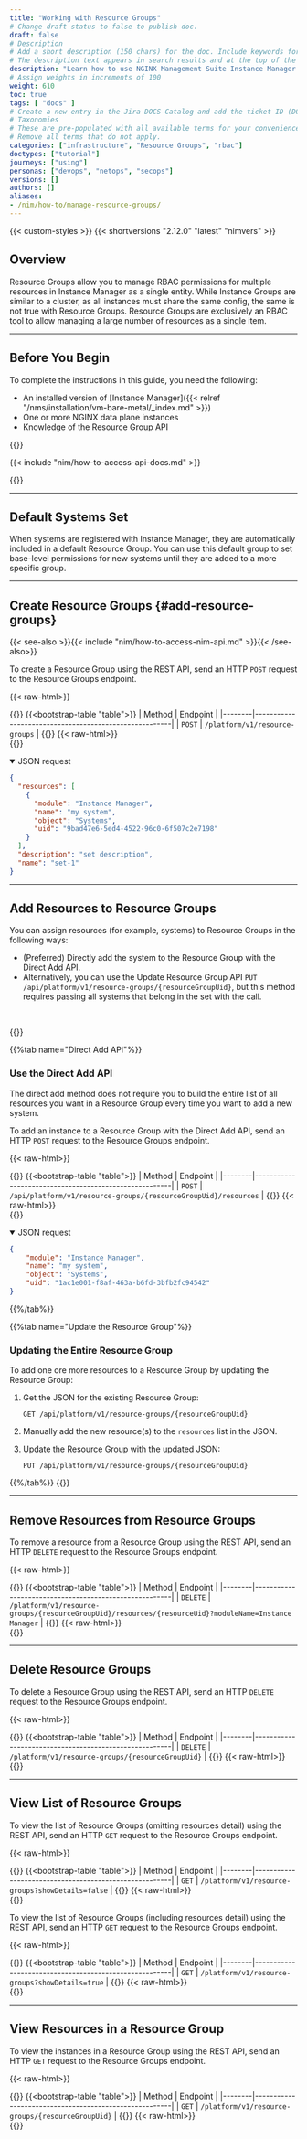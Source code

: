 ```yaml
---
title: "Working with Resource Groups"
# Change draft status to false to publish doc.
draft: false
# Description
# Add a short description (150 chars) for the doc. Include keywords for SEO. 
# The description text appears in search results and at the top of the doc.
description: "Learn how to use NGINX Management Suite Instance Manager to create Resource Groups, which you can use to manage multiple resources (Systems, Instance Groups, etc.) as a single permission object."
# Assign weights in increments of 100
weight: 610
toc: true
tags: [ "docs" ]
# Create a new entry in the Jira DOCS Catalog and add the ticket ID (DOCS-<number>) below
# Taxonomies
# These are pre-populated with all available terms for your convenience.
# Remove all terms that do not apply.
categories: ["infrastructure", "Resource Groups", "rbac"]
doctypes: ["tutorial"]
journeys: ["using"]
personas: ["devops", "netops", "secops"]
versions: []
authors: []
aliases:
- /nim/how-to/manage-resource-groups/
---
```


{{< custom-styles >}}
{{< shortversions "2.12.0" "latest" "nimvers" >}}

## Overview

Resource Groups allow you to manage RBAC permissions for multiple resources in Instance Manager as a single entity. While Instance Groups are similar to a cluster, as all instances must share the same config, the same is not true with Resource Groups. Resource Groups are exclusively an RBAC tool to allow managing a large number of resources as a single item.

---

## Before You Begin

To complete the instructions in this guide, you need the following:

- An installed version of [Instance Manager]({{< relref "/nms/installation/vm-bare-metal/_index.md" >}})
- One or more NGINX data plane instances
- Knowledge of the Resource Group API

{{<see-also>}}

{{< include "nim/how-to-access-api-docs.md" >}}

{{</see-also>}}

---

## Default Systems Set

When systems are registered with Instance Manager, they are automatically included in a default Resource Group.  You can use this default group to set base-level permissions for new systems until they are added to a more specific group.

---

## Create Resource Groups {#add-resource-groups}

{{< see-also >}}{{< include "nim/how-to-access-nim-api.md" >}}{{< /see-also>}}

To create a Resource Group using the REST API, send an HTTP `POST` request to the Resource Groups endpoint.

{{< raw-html>}}<div class="table-responsive">{{</raw-html>}}
{{<bootstrap-table "table">}}
| Method | Endpoint                                              |
|--------|-------------------------------------------------------|
| `POST` | `/platform/v1/resource-groups` |
{{</bootstrap-table>}}
{{< raw-html>}}</div>{{</raw-html>}}

<details open>
<summary>JSON request</summary>

```json
{
  "resources": [
    {
      "module": "Instance Manager",
      "name": "my system",
      "object": "Systems",
      "uid": "9bad47e6-5ed4-4522-96c0-6f507c2e7198"    
    }
  ],
  "description": "set description",
  "name": "set-1"
}
```

---

## Add Resources to Resource Groups

You can assign resources (for example, systems) to Resource Groups in the following ways:

- (Preferred) Directly add the system to the Resource Group with the Direct Add API.
- Alternatively, you can use the Update Resource Group API `PUT /api/platform/v1/resource-groups/{resourceGroupUid}`, but this method requires passing all systems that belong in the set with the call.

<br>

{{<tabs name="add-resources-to-resource-group">}}

{{%tab name="Direct Add API"%}}

### Use the Direct Add API

The direct add method does not require you to build the entire list of all resources you want in a Resource Group every time you want to add a new system.

To add an instance to a Resource Group with the Direct Add API, send an HTTP `POST` request to the Resource Groups endpoint.

{{< raw-html>}}<div class="table-responsive">{{</raw-html>}}
{{<bootstrap-table "table">}}
| Method | Endpoint                                              |
|--------|-------------------------------------------------------|
| `POST` | `/api/platform/v1/resource-groups/{resourceGroupUid}/resources` |
{{</bootstrap-table>}}
{{< raw-html>}}</div>{{</raw-html>}}

<details open>
<summary>JSON request</summary>

```json
{
    "module": "Instance Manager",
    "name": "my system",
    "object": "Systems",
    "uid": "1ac1e001-f8af-463a-b6fd-3bfb2fc94542"
}
```

{{%/tab%}}

{{%tab name="Update the Resource Group"%}}

### Updating the Entire Resource Group

To add one ore more resources to a Resource Group by updating the Resource Group:

1. Get the JSON for the existing Resource Group:

   `GET /api/platform/v1/resource-groups/{resourceGroupUid}`

2. Manually add the new resource(s) to the `resources` list in the JSON.
3. Update the Resource Group with the updated JSON: 

   `PUT /api/platform/v1/resource-groups/{resourceGroupUid}`

{{%/tab%}}
{{</tabs>}}

---

## Remove Resources from Resource Groups

To remove a resource from a Resource Group using the REST API, send an HTTP `DELETE` request to the Resource Groups endpoint.

{{< raw-html>}}<div class="table-responsive">{{</raw-html>}}
{{<bootstrap-table "table">}}
| Method | Endpoint                                              |
|--------|-------------------------------------------------------|
| `DELETE` | `/platform/v1/resource-groups/{resourceGroupUid}/resources/{resourceUid}?moduleName=Instance Manager` |
{{</bootstrap-table>}}
{{< raw-html>}}</div>{{</raw-html>}}

---

## Delete Resource Groups

To delete a Resource Group using the REST API, send an HTTP `DELETE` request to the Resource Groups endpoint.

{{< raw-html>}}<div class="table-responsive">{{</raw-html>}}
{{<bootstrap-table "table">}}
| Method | Endpoint                                              |
|--------|-------------------------------------------------------|
| `DELETE` | `/platform/v1/resource-groups/{resourceGroupUid}` |
{{</bootstrap-table>}}
{{< raw-html>}}</div>{{</raw-html>}}

---

## View List of Resource Groups

To view the list of Resource Groups (omitting resources detail) using the REST API, send an HTTP `GET` request to the Resource Groups endpoint.

{{< raw-html>}}<div class="table-responsive">{{</raw-html>}}
{{<bootstrap-table "table">}}
| Method | Endpoint                                              |
|--------|-------------------------------------------------------|
| `GET` | `/platform/v1/resource-groups?showDetails=false` |
{{</bootstrap-table>}}
{{< raw-html>}}</div>{{</raw-html>}}

To view the list of Resource Groups (including resources detail) using the REST API, send an HTTP `GET` request to the Resource Groups endpoint.

{{< raw-html>}}<div class="table-responsive">{{</raw-html>}}
{{<bootstrap-table "table">}}
| Method | Endpoint                                              |
|--------|-------------------------------------------------------|
| `GET` | `/platform/v1/resource-groups?showDetails=true` |
{{</bootstrap-table>}}
{{< raw-html>}}</div>{{</raw-html>}}

---

## View Resources in a Resource Group

To view the instances in a Resource Group using the REST API, send an HTTP `GET` request to the Resource Groups endpoint.

{{< raw-html>}}<div class="table-responsive">{{</raw-html>}}
{{<bootstrap-table "table">}}
| Method | Endpoint                                              |
|--------|-------------------------------------------------------|
| `GET` | `/platform/v1/resource-groups/{resourceGroupUid}` |
{{</bootstrap-table>}}
{{< raw-html>}}</div>{{</raw-html>}}